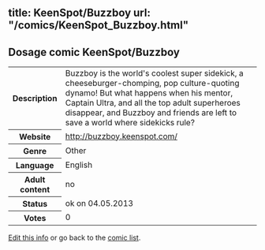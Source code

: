 title: KeenSpot/Buzzboy
url: "/comics/KeenSpot_Buzzboy.html"
---
Dosage comic KeenSpot/Buzzboy
-----------------------------------------

<p id="msg"></p>
<script type="text/javascript">
if (window.location.search === '?edit_info_mail=sent_ok') {
  var elem = document.getElementById("msg");
  elem.innerHTML = 'Edited information sucessfully sent for review, which is usually done daily. Thanks!';
  elem.className = 'ok';
}
</script>
<table class="comicinfo">
<tr>
<th>Description</th><td>Buzzboy is the world's coolest super sidekick, a cheeseburger-chomping, pop culture-quoting dynamo! But what happens when his mentor, Captain Ultra, and all the top adult superheroes disappear, and Buzzboy and friends are left to save a world where sidekicks rule?</td>
</tr>
<tr>
<th>Website</th><td><a href="http://buzzboy.keenspot.com/">http://buzzboy.keenspot.com/</a></td>
</tr>
<tr>
<th>Genre</th><td>Other</td>
</tr>
<tr>
<th>Language</th><td>English</td>
</tr>
<tr>
<th>Adult content</th><td>no</td>
</tr>
<tr>
<th>Status</th><td>ok on 04.05.2013</td>
</tr>
<tr>
<th>Votes</th><td>0</td>
</tr>
</table>

[Edit this info](KeenSpot_Buzzboy_edit.html) or go back to the [comic list](../comic-index.html).
